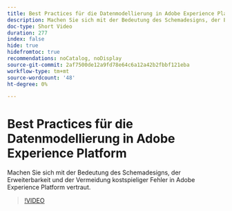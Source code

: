 ```yaml
---
title: Best Practices für die Datenmodellierung in Adobe Experience Platform
description: Machen Sie sich mit der Bedeutung des Schemadesigns, der Erweiterbarkeit und der Vermeidung kostspieliger Fehler in Adobe Experience Platform vertraut.
doc-type: Short Video
duration: 277
index: false
hide: true
hidefromtoc: true
recommendations: noCatalog, noDisplay
source-git-commit: 2af7500de12a9fd78e64c6a12a42b2fbbf121eba
workflow-type: tm+mt
source-wordcount: '48'
ht-degree: 0%

---
```



# Best Practices für die Datenmodellierung in Adobe Experience Platform

Machen Sie sich mit der Bedeutung des Schemadesigns, der Erweiterbarkeit und der Vermeidung kostspieliger Fehler in Adobe Experience Platform vertraut.

<!-- 85_S655_3442541_276_best-practices-for-data-modeling-in-adobe-experience-platform -->
>[!VIDEO](https://video.tv.adobe.com/v/3458291/?learn=on&enablevpops=true)
